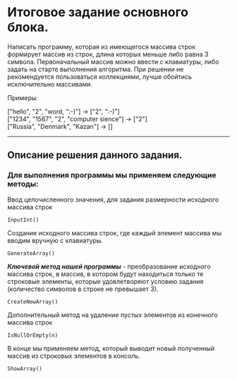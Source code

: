 # Итоговое задание основного блока.

Написать программу, которая из имеющегося массива строк формирует массив из строк, длина которых меньше либо равна 3 символа. Первоначальный массив можно ввести с клавиатуры, либо задать на старте выполнения алгоритма.
При решении не рекомендуется пользоваться коллекциями, лучше обойтись исключительно массивами.

Примеры:  

["hello", "2", "word, ":-)"] -> ["2", ":-)"]  
["1234", "1567", "2", "computer sience"] -> ["2"]  
["Russia", "Denmark", "Kazan"] -> []

_________________________________________________________________

## Описание решения данного задания.

### Для выполнения программы мы применяем следующие методы:

Ввод целочисленного значения, для задания размерности исходного массива строк

    InputInt()

Создание исходного массива строк, где каждый элемент массива мы вводим вручную с клавиатуры.

    GenerateArray()

**_Ключевой метод нашей программы_** - преобразование исходного массива строк, в массив, в котором будут находиться только те строковые элементы, которые удовлетворяют условию задания (количество символов в строке не превышает 3).

    CreateNewArray()

Дополнительный метод на удаление пустых элементов из конечного массива строк

    IsNullOrEmpty(n)

В конце мы применяем метод, который выводит новый полученный массив из строковых элементов в консоль.

    ShowArray()